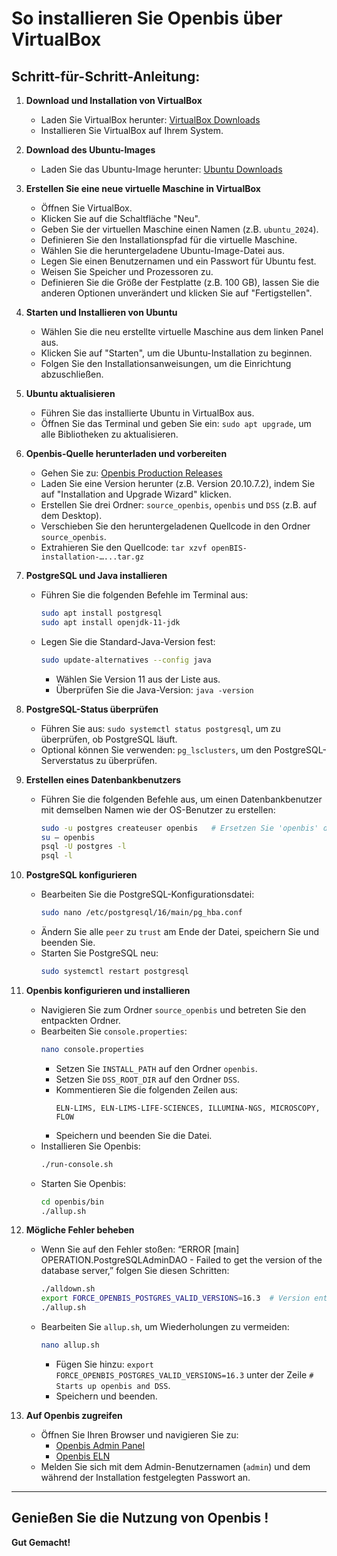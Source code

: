 # So installieren Sie Openbis über VirtualBox

## Schritt-für-Schritt-Anleitung:

1. **Download und Installation von VirtualBox**
   - Laden Sie VirtualBox herunter: [VirtualBox Downloads](https://www.virtualbox.org/wiki/Downloads)
   - Installieren Sie VirtualBox auf Ihrem System.

2. **Download des Ubuntu-Images**
   - Laden Sie das Ubuntu-Image herunter: [Ubuntu Downloads](https://ubuntu.com/download)

3. **Erstellen Sie eine neue virtuelle Maschine in VirtualBox**
   - Öffnen Sie VirtualBox.
   - Klicken Sie auf die Schaltfläche "Neu".
   - Geben Sie der virtuellen Maschine einen Namen (z.B. `ubuntu_2024`).
   - Definieren Sie den Installationspfad für die virtuelle Maschine.
   - Wählen Sie die heruntergeladene Ubuntu-Image-Datei aus.
   - Legen Sie einen Benutzernamen und ein Passwort für Ubuntu fest.
   - Weisen Sie Speicher und Prozessoren zu.
   - Definieren Sie die Größe der Festplatte (z.B. 100 GB), lassen Sie die anderen Optionen unverändert und klicken Sie auf "Fertigstellen".

4. **Starten und Installieren von Ubuntu**
   - Wählen Sie die neu erstellte virtuelle Maschine aus dem linken Panel aus.
   - Klicken Sie auf "Starten", um die Ubuntu-Installation zu beginnen.
   - Folgen Sie den Installationsanweisungen, um die Einrichtung abzuschließen.

5. **Ubuntu aktualisieren**
   - Führen Sie das installierte Ubuntu in VirtualBox aus.
   - Öffnen Sie das Terminal und geben Sie ein: `sudo apt upgrade`, um alle Bibliotheken zu aktualisieren.

6. **Openbis-Quelle herunterladen und vorbereiten**
   - Gehen Sie zu: [Openbis Production Releases](https://unlimited.ethz.ch/display/openbis/Production+Releases)
   - Laden Sie eine Version herunter (z.B. Version 20.10.7.2), indem Sie auf "Installation and Upgrade Wizard" klicken.
   - Erstellen Sie drei Ordner: `source_openbis`, `openbis` und `DSS` (z.B. auf dem Desktop).
   - Verschieben Sie den heruntergeladenen Quellcode in den Ordner `source_openbis`.
   - Extrahieren Sie den Quellcode: `tar xzvf openBIS-installation-…...tar.gz`

7. **PostgreSQL und Java installieren**
   - Führen Sie die folgenden Befehle im Terminal aus:
     ```bash
     sudo apt install postgresql
     sudo apt install openjdk-11-jdk
     ```
   - Legen Sie die Standard-Java-Version fest:
     ```bash
     sudo update-alternatives --config java
     ```
     - Wählen Sie Version 11 aus der Liste aus.
     - Überprüfen Sie die Java-Version: `java -version`

8. **PostgreSQL-Status überprüfen**
   - Führen Sie aus: `sudo systemctl status postgresql`, um zu überprüfen, ob PostgreSQL läuft.
   - Optional können Sie verwenden: `pg_lsclusters`, um den PostgreSQL-Serverstatus zu überprüfen.

9. **Erstellen eines Datenbankbenutzers**
   - Führen Sie die folgenden Befehle aus, um einen Datenbankbenutzer mit demselben Namen wie der OS-Benutzer zu erstellen:
     ```bash
     sudo -u postgres createuser openbis   # Ersetzen Sie 'openbis' durch Ihren OS-Benutzernamen
     su – openbis
     psql -U postgres -l
     psql -l
     ```

10. **PostgreSQL konfigurieren**
    - Bearbeiten Sie die PostgreSQL-Konfigurationsdatei:
      ```bash
      sudo nano /etc/postgresql/16/main/pg_hba.conf
      ```
    - Ändern Sie alle `peer` zu `trust` am Ende der Datei, speichern Sie und beenden Sie.
    - Starten Sie PostgreSQL neu:
      ```bash
      sudo systemctl restart postgresql
      ```

11. **Openbis konfigurieren und installieren**
    - Navigieren Sie zum Ordner `source_openbis` und betreten Sie den entpackten Ordner.
    - Bearbeiten Sie `console.properties`:
      ```bash
      nano console.properties
      ```
      - Setzen Sie `INSTALL_PATH` auf den Ordner `openbis`.
      - Setzen Sie `DSS_ROOT_DIR` auf den Ordner `DSS`.
      - Kommentieren Sie die folgenden Zeilen aus:
        ```
        ELN-LIMS, ELN-LIMS-LIFE-SCIENCES, ILLUMINA-NGS, MICROSCOPY, FLOW
        ```
      - Speichern und beenden Sie die Datei.
    - Installieren Sie Openbis:
      ```bash
      ./run-console.sh
      ```
    - Starten Sie Openbis:
      ```bash
      cd openbis/bin
      ./allup.sh
      ```

12. **Mögliche Fehler beheben**
    - Wenn Sie auf den Fehler stoßen: “ERROR [main] OPERATION.PostgreSQLAdminDAO - Failed to get the version of the database server,” folgen Sie diesen Schritten:
      ```bash
      ./alldown.sh
      export FORCE_OPENBIS_POSTGRES_VALID_VERSIONS=16.3  # Version entsprechend anpassen
      ./allup.sh
      ```
    - Bearbeiten Sie `allup.sh`, um Wiederholungen zu vermeiden:
      ```bash
      nano allup.sh
      ```
      - Fügen Sie hinzu: `export FORCE_OPENBIS_POSTGRES_VALID_VERSIONS=16.3` unter der Zeile `# Starts up openbis and DSS`.
      - Speichern und beenden.

13. **Auf Openbis zugreifen**
    - Öffnen Sie Ihren Browser und navigieren Sie zu:
      - [Openbis Admin Panel](https://localhost:8443/openbis/webapp/openbis-ng-ui/)
      - [Openbis ELN](https://localhost:8443/openbis/webapp/eln-lims/)
    - Melden Sie sich mit dem Admin-Benutzernamen (`admin`) und dem während der Installation festgelegten Passwort an.


---

## Genießen Sie die Nutzung von Openbis !

**Gut Gemacht!**
